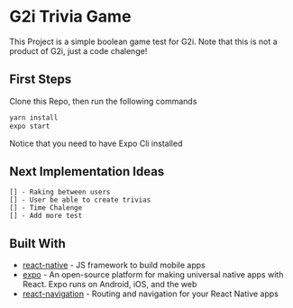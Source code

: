 # G2i Trivia Game

This Project is a simple boolean game test for G2i. Note that this is not a product of G2i, just a code chalenge! 

## First Steps

Clone this Repo, then run the following commands

```sh
yarn install
expo start
```
Notice that you need to have Expo Cli installed


## Next Implementation Ideas

    [] - Raking between users
    [] - User be able to create trivias
    [] - Time Chalenge
    [] - Add more test


## Built With

-   [react-native](https://facebook.github.io/react-native/) - JS framework to build mobile apps
-   [expo](https://github.com/expo/expo/) - An open-source platform for making universal native apps with React. Expo runs on Android, iOS, and the web
-   [react-navigation](https://github.com/react-navigation/react-navigation/) - Routing and navigation for your React Native apps

